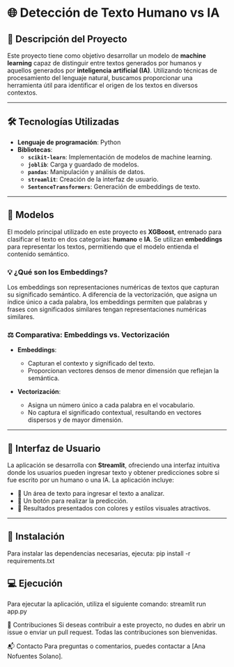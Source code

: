 # 🌐 Detección de Texto Humano vs IA

## 📖 Descripción del Proyecto
Este proyecto tiene como objetivo desarrollar un modelo de **machine learning** capaz de distinguir entre textos generados por humanos y aquellos generados por **inteligencia artificial (IA)**. Utilizando técnicas de procesamiento del lenguaje natural, buscamos proporcionar una herramienta útil para identificar el origen de los textos en diversos contextos.

---

## 🛠 Tecnologías Utilizadas
- **Lenguaje de programación**: Python
- **Bibliotecas**:
  - **`scikit-learn`**: Implementación de modelos de machine learning.
  - **`joblib`**: Carga y guardado de modelos.
  - **`pandas`**: Manipulación y análisis de datos.
  - **`streamlit`**: Creación de la interfaz de usuario.
  - **`SentenceTransformers`**: Generación de embeddings de texto.

---

## 🤖 Modelos
El modelo principal utilizado en este proyecto es **XGBoost**, entrenado para clasificar el texto en dos categorías: **humano** e **IA**. Se utilizan **embeddings** para representar los textos, permitiendo que el modelo entienda el contenido semántico.

### 💡 ¿Qué son los Embeddings?
Los embeddings son representaciones numéricas de textos que capturan su significado semántico. A diferencia de la vectorización, que asigna un índice único a cada palabra, los embeddings permiten que palabras y frases con significados similares tengan representaciones numéricas similares.

### ⚖️ Comparativa: Embeddings vs. Vectorización
- **Embeddings**: 
  - Capturan el contexto y significado del texto.
  - Proporcionan vectores densos de menor dimensión que reflejan la semántica.
  
- **Vectorización**: 
  - Asigna un número único a cada palabra en el vocabulario.
  - No captura el significado contextual, resultando en vectores dispersos y de mayor dimensión.

---

## 🌟 Interfaz de Usuario
La aplicación se desarrolla con **Streamlit**, ofreciendo una interfaz intuitiva donde los usuarios pueden ingresar texto y obtener predicciones sobre si fue escrito por un humano o una IA. La aplicación incluye:
- 📝 Un área de texto para ingresar el texto a analizar.
- 🔮 Un botón para realizar la predicción.
- 🎨 Resultados presentados con colores y estilos visuales atractivos.

---

## 🚀 Instalación
Para instalar las dependencias necesarias, ejecuta:
pip install -r requirements.txt

## 💻 Ejecución
Para ejecutar la aplicación, utiliza el siguiente comando:
streamlit run app.py

🤝 Contribuciones
Si deseas contribuir a este proyecto, no dudes en abrir un issue o enviar un pull request. Todas las contribuciones son bienvenidas.

📬 Contacto
Para preguntas o comentarios, puedes contactar a [Ana Nofuentes Solano].
